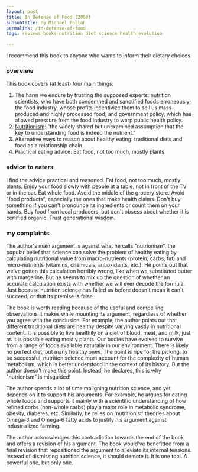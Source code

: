 ```yaml
---
layout: post
title: In Defense of Food (2008)
subsubtitle: by Michael Pollan
permalink: /in-defense-of-food
tags: reviews books nutrition diet science health evolution

---
```


I recommend this book to anyone who wants to inform their dietary choices.
<!--more-->

### overview

This book covers (at least) four main things:
1. The harm we endure by trusting the supposed experts: nutrition scientists, who have both condemned and sanctified foods erroneously; the food industry, whose profits incentivize them to sell us mass-produced and highly processed food; and government policy, which has allowed pressure from the food industry to warp public health policy.
2. [Nutritionism](https://en.wikipedia.org/wiki/Nutritionism): "the widely shared but unexamined assumption that the key to understanding food is indeed the nutrient."
3. Alternative ways to reason about healthy eating: traditional diets and food as a relationship chain.
4. Practical eating advice: Eat food, not too much, mostly plants.

### advice to eaters

I find the advice practical and reasoned.
Eat food, not too much, mostly plants.
Enjoy your food slowly with people at a table, not in front of the TV or in the car.
Eat whole food.
Avoid the middle of the grocery store.
Avoid "food products", especially the ones that make health claims.
Don't buy something if you can't pronounce its ingredients or count them on your hands.
Buy food from local producers, but don't obsess about whether it is certified organic.
Trust generational wisdom.

### my complaints

The author's main argument is against what he calls "nutrionism", the popular belief that science can solve the problem of healthy eating by calculating nutritional value from macro-nutrients (protein, carbs, fat) and micro-nutrients (vitamins, chemicals, antioxidants, etc.).
He points out that we've gotten this calculation horribly wrong, like when we substituted butter with margerine.
But he seems to mix up the question of whether an accurate calculation exists with whether we will ever decode the formula.
Just because nutrition science has failed us before doesn't mean it can't succeed, or that its premise is false.

The book is worth reading because of the useful and compelling observations it makes while mounting its argument, regardless of whether you agree with the conclusion.
For example, the author points out that different traditional diets are healthy despite varying vastly in nutritional content.
It is possible to live healthily on a diet of blood, meat, and milk, just as it is possible eating mostly plants.
Our bodies have evolved to survive from a range of foods available naturally in our environment.
There is likely no perfect diet, but many healthy ones.
The point is ripe for the picking: to be successful, nutrition science must account for the complexity of human metabolism, which is better understood in the context of its history.
But the author doesn't make this point.
Instead, he declares, this is why "nutrionism" is misguided!

The author spends a lot of time maligning nutrition science, and yet depends on it to support his arguments.
For example, he argues for eating whole foods and supports it mainly with a scientific understanding of how refined carbs (non-whole carbs) play a major role in metabolic syndrome, obesity, diabetes, etc.
Similarly, he relies on 'nutritionist' theories about Omega-3 and Omega-6 fatty acids to justify his argument against industrialized farming.

The author acknowledges this contradiction towards the end of the book and offers a revision of his argument.
The book would've benefitted from a final revision that repositioned the argument to alleviate its internal tensions.
Instead of dismissing nutrition science, it should demote it.
It is one tool.
A powerful one, but only one.